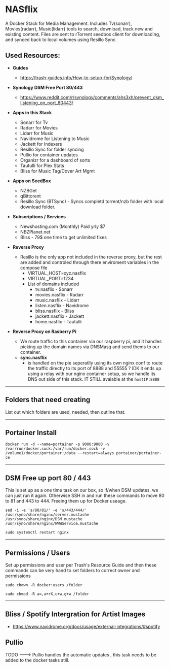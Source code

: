 # NASflix
A Docker Stack for Media Management.  Includes Tv(sonarr), Movies(radarr), Music(lidarr) tools to search, download, track new and existing content.  Files are sent to rTorrent seedbox client for downloading, and synced back to local volumes using Resillo Sync.

## Used Resources:
-  **Guides**
    - https://trash-guides.info/How-to-setup-for/Synology/
-  **Synology DSM Free Port 80/443**
    - https://www.reddit.com/r/synology/comments/ahs3xh/prevent_dsm_listening_on_port_80443/   

- **Apps in this Stack**
    - Sonarr for Tv
    - Radarr for Movies
    - Lidarr for Music
    - Navidrome for Listening to Music
    - Jackett for Indexers
    - Resillo Sync for folder syncing
    - Pullio for container updates
    - Organizr for a dashboard of sorts
    - Tautulli for Plex Stats    
    - Bliss for Music Tag/Cover Art Mgmt
  
- **Apps on SeedBox**
    - NZBGet 
    - qBittorent 
    - Resillo Sync (BTSync) - Syncs completd torrent/nzb folder with local download folder.
   
- **Subscriptions / Services**
    - Newshosting.com (Monthly) Paid yrly $7
    - NBZPlanet.net
    - Bliss - 79$ one time to get unlimited fixes

- **Reverse Proxy**
  - Resillo is the only app not included in the reverse proxy, but the rest are added and controled through there enviroment variables in the compose file
    - VIRTUAL_HOST=xyz.nasflix 
    - VIRTUAL_PORT=1234
    - List of domains included
      - tv.nasflix - Sonarr
      - movies.nasflix - Radarr
      - music.nasflix - Lidarr
      - listen.nasflix - Navidrome
      - bliss.nasflix - Bliss 
      - jackett.nasflix - Jackett
      - home.nasflix - Tautulli    

- **Reverse Proxy on Rasberry Pi**
  - We route traffic to this container via our raspberry pi, and it handles picking up the domain names  via DNSMasq and send thems to our container. 
  -  **sync.nasflix** 
       - is handled on the pie seperatlly using its own nginx conf to route the traffic directly to its port of 8888 and 55555 ?   IDK it ends up using a relay with our nginx container setup, so we handle its DNS out side of this stack.  IT STILL avaiable at the ``` hostIP:8888 ```      


---
## Folders that need creating
List out which folders are used, needed, then outline that.

---

## Portainer Install
```
docker run -d --name=portainer -p 9000:9000 -v /var/run/docker.sock:/var/run/docker.sock -v /volume1/docker/portainer:/data --restart=always portainer/portainer-ce
```
---
## DSM Free up port 80 / 443 
  This is set up as a one time task on our box, so if/when DSM updates, we can just run it again.  Otherwise SSH in and run these commands to move 80 to 81 and 443 to 444.   Freeing them up for Docker useage.
 ``` 
sed -i -e 's/80/81/' -e 's/443/444/' /usr/syno/share/nginx/server.mustache /usr/syno/share/nginx/DSM.mustache /usr/syno/share/nginx/WWWService.mustache

 sudo systemctl restart nginx
```
---
## Permissions / Users 
Set up permissions and user per Trash's Resource Guide and then these commands can be very hand to set folders to correct owner and permissions
```
sudo chown -R docker:users /folder

sudo chmod -R a=,a+rX,u+w,g+w /folder 
```
---


## Bliss / Spotify Intergration for Artist Images
- https://www.navidrome.org/docs/usage/external-integrations/#spotify


## Pullio 
TODO ---> Pullio handles the automatic updates , this task needs to be added to the docker tasks still.


